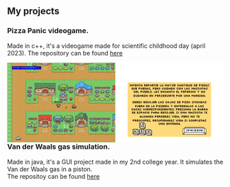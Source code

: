 ## My projects

### Pizza Panic videogame.

Made in c++, it's a videogame made for scientific childhood day (april 2023). The repository can be found [here](https://github.com/Mgb64/PizzaPanic)

<img src="https://github.com/Mgb64/mgb64.git.io/blob/main/Images/InGamePizzaPanic.png" alt="Texto alternativo 1" style="float: left; width: 50%;">
<img src="https://github.com/Mgb64/mgb64.git.io/blob/main/Images/InstructionPizzaPanic.png" alt="Texto alternativo 2" style="float: right; width: 50%;">

### Van der Waals gas simulation.

Made in java, it's a GUI project made in my 2nd college year. It simulates the Van der Waals gas in a piston.  
The repositoy can be found [here](https://github.com/Mgb64/Simulacion-del-gas-de-Van-der-Waals)

